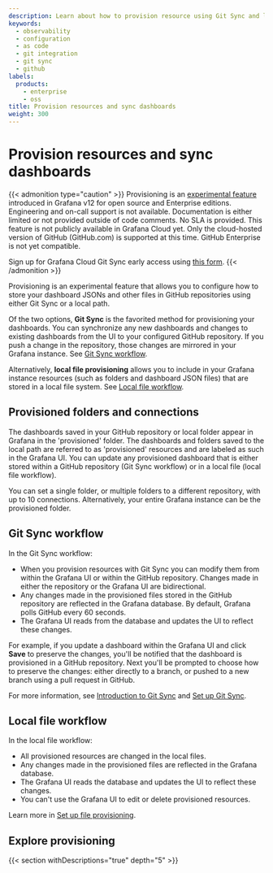 ```yaml
---
description: Learn about how to provision resource using Git Sync and local file provisioning administration.
keywords:
  - observability
  - configuration
  - as code
  - git integration
  - git sync
  - github
labels:
  products:
    - enterprise
    - oss
title: Provision resources and sync dashboards
weight: 300
---
```


# Provision resources and sync dashboards

{{< admonition type="caution" >}}
Provisioning is an [experimental feature](https://grafana.com/docs/release-life-cycle/) introduced in Grafana v12 for open source and Enterprise editions. Engineering and on-call support is not available. Documentation is either limited or not provided outside of code comments. No SLA is provided. This feature is not publicly available in Grafana Cloud yet. Only the cloud-hosted version of GitHub (GitHub.com) is supported at this time. GitHub Enterprise is not yet compatible.

Sign up for Grafana Cloud Git Sync early access using [this form](https://forms.gle/WKkR3EVMcbqsNnkD9).
{{< /admonition >}}

Provisioning is an experimental feature that allows you to configure how to store your dashboard JSONs and other files in GitHub repositories using either Git Sync or a local path.

Of the two options, **Git Sync** is the favorited method for provisioning your dashboards. You can synchronize any new dashboards and changes to existing dashboards from the UI to your configured GitHub repository. If you push a change in the repository, those changes are mirrored in your Grafana instance. See [Git Sync workflow](#git-sync-workflow).

Alternatively, **local file provisioning** allows you to include in your Grafana instance resources (such as folders and dashboard JSON files) that are stored in a local file system. See [Local file workflow](local-file-workflow). 

## Provisioned folders and connections

The dashboards saved in your GitHub repository or local folder appear in Grafana in the 'provisioned' folder. The dashboards and folders saved to the local path are referred to as 'provisioned' resources and are labeled as such in the Grafana UI. You can update any provisioned dashboard that is either stored within a GitHub repository (Git Sync workflow) or in a local file (local file workflow). 

You can set a single folder, or multiple folders to a different repository, with up to 10 connections. Alternatively, your entire Grafana instance can be the provisioned folder.

## Git Sync workflow

In the Git Sync workflow: 

- When you provision resources with Git Sync you can modify them from within the Grafana UI or within the GitHub repository. Changes made in either the repository or the Grafana UI are bidirectional.
- Any changes made in the provisioned files stored in the GitHub repository are reflected in the Grafana database. By default, Grafana polls GitHub every 60 seconds. 
- The Grafana UI reads from the database and updates the UI to reflect these changes.

For example, if you update a dashboard within the Grafana UI and click **Save** to preserve the changes, you'll be notified that the dashboard is provisioned in a GitHub repository. Next you'll be prompted to choose how to preserve the changes: either directly to a branch, or pushed to a new branch using a pull request in GitHub.

For more information, see [Introduction to Git Sync](https://grafana.com/docs/grafana/<GRAFANA_VERSION>/observability-as-code/provision-resources/intro-git-sync) and [Set up Git Sync](https://grafana.com/docs/grafana/<GRAFANA_VERSION>/observability-as-code/provision-resources/git-sync-setup).

## Local file workflow

In the local file workflow: 

- All provisioned resources are changed in the local files. 
- Any changes made in the provisioned files are reflected in the Grafana database.
- The Grafana UI reads the database and updates the UI to reflect these changes.
- You can't use the Grafana UI to edit or delete provisioned resources.

Learn more in [Set up file provisioning](https://grafana.com/docs/grafana/<GRAFANA_VERSION>/observability-as-code/provision-resources/file-path-setup/).

## Explore provisioning

{{< section withDescriptions="true" depth="5" >}}
